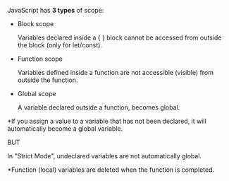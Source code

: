JavaScript has **3 types** of scope:

- Block scope

    Variables declared inside a { } block cannot be accessed from outside the block (only for let/const).



- Function scope

    Variables defined inside a function are not accessible (visible) from outside the function.



- Global scope

    A variable declared outside a function, becomes global.

*If you assign a value to a variable that has not been declared, it will automatically become a global variable.

BUT

In "Strict Mode", undeclared variables are not automatically global.

*Function (local) variables are deleted when the function is completed.